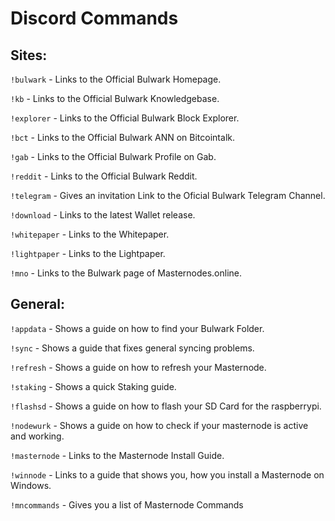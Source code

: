 # Discord Commands

## Sites:

`!bulwark`
\- Links to the Official Bulwark Homepage.

`!kb`
\- Links to the Official Bulwark Knowledgebase.

`!explorer`
\-  Links to the Official Bulwark Block Explorer.

`!bct`
\- Links to the Official Bulwark ANN on Bitcointalk.

`!gab`
\- Links to the Official Bulwark Profile on Gab.

`!reddit`
\- Links to the Official Bulwark Reddit.

`!telegram`
\- Gives an invitation Link to the Oficial Bulwark Telegram Channel.

`!download`
\- Links to the latest Wallet release.

`!whitepaper`
\- Links to the Whitepaper.

`!lightpaper`
\- Links to the Lightpaper.

`!mno`
\- Links to the Bulwark page of Masternodes.online.


## General:

`!appdata`
\- Shows a guide on how to find your Bulwark Folder.

`!sync`
\- Shows a guide that fixes general syncing problems.

`!refresh`
\- Shows a guide on how to refresh your Masternode.

`!staking`
\- Shows a quick Staking guide.

`!flashsd`
\- Shows a guide on how to flash your SD Card for the raspberrypi.

`!nodewurk`
\- Shows a guide on how to check if your masternode is active and working.

`!masternode`
\- Links to the Masternode Install Guide.

`!winnode`
\- Links to a guide that shows you, how you install a Masternode on Windows.

`!mncommands`
\- Gives you a list of Masternode Commands
